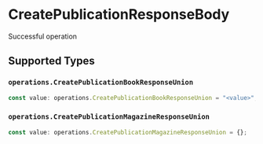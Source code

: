 # CreatePublicationResponseBody

Successful operation


## Supported Types

### `operations.CreatePublicationBookResponseUnion`

```typescript
const value: operations.CreatePublicationBookResponseUnion = "<value>";
```

### `operations.CreatePublicationMagazineResponseUnion`

```typescript
const value: operations.CreatePublicationMagazineResponseUnion = {};
```

